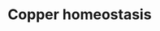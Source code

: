 ---
annotations:
- id: PW:0001002
  parent: regulatory pathway
  type: Pathway Ontology
  value: copper homeostasis pathway
authors:
- Gdannag
- MaintBot
- Egonw
- Giorgia
- Khanspers
- Ariutta
- Marvin M2
description: Copper is a redox-active transition metal and an essential trace element
  for life. It is a catalytic cofactor for numerous enzymes involved in critical biological
  processes (eg. detoxyfication by oxygen free radicals, angiogenesis, pigmentation,
  peptide hormone production, etc.). However, "free" copper is harmful for cells because
  can generate ROS that leads to cellular damage. Thus, all organisms and cells maintain
  a tight control of its uptake, trafficking and export. This process is rather intricate
  and requires an interplay between numerous biomolecules (proteins, enzymes, metabolites...)
  that act as copper ions importers (CTR1, CTR2, DMT1, Prp, APP), chaperones (CCS,
  ATOX1, COX17, COMMD1) and exporters (ATP7A, ATP7B). Copper ions and Cu-indipendent
  stimuli (hormone, oxygen, phosphorylation and ubiquination) seem to affect localization
  and expression of Cu-transporters and chaperones. Potential target of copper ions
  seem to be crucial signaling pathways, such PI3K/Akt, in which copper induces insulin-like
  effects. Copper dyshomeostasis could be implicated in cancer and a number of neurodegenerative
  diseases, including Alzheimer's disease, Parkinson's disease, prion disease and
  ALS.  Proteins on this pathway have targeted assays available via the [https://assays.cancer.gov/available_assays?wp_id=WP3286
  CPTAC Assay Portal]
last-edited: 2019-08-22
ndex: 86c563a9-8b66-11eb-9e72-0ac135e8bacf
organisms:
- Homo sapiens
redirect_from:
- /index.php/Pathway:WP3286
- /instance/WP3286
revision: null
schema-jsonld:
- '@context': https://schema.org/
  '@id': https://wikipathways.github.io/pathways/WP3286.html
  '@type': Dataset
  creator:
    '@type': Organization
    name: WikiPathways
  description: Copper is a redox-active transition metal and an essential trace element
    for life. It is a catalytic cofactor for numerous enzymes involved in critical
    biological processes (eg. detoxyfication by oxygen free radicals, angiogenesis,
    pigmentation, peptide hormone production, etc.). However, "free" copper is harmful
    for cells because can generate ROS that leads to cellular damage. Thus, all organisms
    and cells maintain a tight control of its uptake, trafficking and export. This
    process is rather intricate and requires an interplay between numerous biomolecules
    (proteins, enzymes, metabolites...) that act as copper ions importers (CTR1, CTR2,
    DMT1, Prp, APP), chaperones (CCS, ATOX1, COX17, COMMD1) and exporters (ATP7A,
    ATP7B). Copper ions and Cu-indipendent stimuli (hormone, oxygen, phosphorylation
    and ubiquination) seem to affect localization and expression of Cu-transporters
    and chaperones. Potential target of copper ions seem to be crucial signaling pathways,
    such PI3K/Akt, in which copper induces insulin-like effects. Copper dyshomeostasis
    could be implicated in cancer and a number of neurodegenerative diseases, including
    Alzheimer's disease, Parkinson's disease, prion disease and ALS.  Proteins on
    this pathway have targeted assays available via the [https://assays.cancer.gov/available_assays?wp_id=WP3286
    CPTAC Assay Portal]
  keywords:
  - ADAM10
  - ADAM17
  - ADAM9
  - AKT
  - APC
  - APP
  - ATOX1
  - ATP7A
  - ATP7B
  - BACE1
  - CASP3
  - CCND1
  - CCS
  - COMMD1
  - COX11
  - COX17
  - CPHL1P
  - Cu(I)
  - Cu(II)
  - FOXO1
  - FOXO3
  - GSK3B
  - JUN
  - MAPT
  - MDM2
  - MT1A
  - MT1B
  - MT1E
  - MT1F
  - MT1G
  - MT1H
  - MT1JP
  - MT1L
  - MT1X
  - MT2A
  - MT3
  - MT4
  - MTF1
  - MTF2
  - PIK3CA
  - PRNP
  - PTEN
  - SCO1
  - SCO2
  - SLC11A2
  - SLC31A1
  - SLC31A2
  - SOD1
  - SOD3
  - SP1
  - STEAP1
  - STEAP2
  - STEAP3
  - STEAP4
  - TP53
  - XAF1
  - XIAP
  license: CC0
  name: Copper homeostasis
seo: CreativeWork
title: Copper homeostasis
wpid: WP3286
---